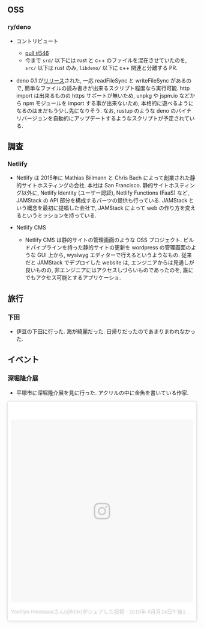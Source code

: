 ## OSS

### ry/deno

- コントリビュート
  - [pull #546](https://github.com/denoland/deno/pull/546)
  - 今まで `srd/` 以下には rust と c++ のファイルを混在させていたのを, `src/` 以下は rust のみ, `libdeno/` 以下に c++ 関連と分離する PR.

- deno 0.1 が[リリース](https://github.com/denoland/deno/releases/tag/v0.1.0)された, 一応 readFileSync と writeFileSync があるので, 簡単なファイルの読み書きが出来るスクリプト程度なら実行可能. http import は出来るものの https サポートが無いため, unpkg や jspm.io などから npm モジュールを import する事が出来ないため, 本格的に遊べるようになるのはまだもう少し先になりそう. なお, rustup のような deno のバイナリバージョンを自動的にアップデートするようなスクリプトが予定されている.

## 調査

### Netlify

- Netlify は 2015年に Mathias Biilmann と Chris Bach によって創業された静的サイトホスティングの会社. 本社は San Francisco. 静的サイトホスティング以外に, Netlify Identity (ユーザー認証), Netlify Functions (FaaS) など, JAMStack の API 部分を構成するパーツの提供も行っている. JAMStack という概念を最初に提唱した会社で, JAMStack によって web の作り方を変えるというミッションを持っている.

- Netlify CMS
  - Netlify CMS は静的サイトの管理画面のような OSS プロジェクト. ビルドパイプラインを持った静的サイトの更新を wordpress の管理画面のような GUI 上から, wysiwyg エディターで行えるというようなもの. 従来だと JAMStack でデプロイした website は, エンジニアからは見通しが良いものの, 非エンジニアにはアクセスしづらいものであったのを, 誰にでもアクセス可能とするアプリケーショ.

## 旅行

### 下田

- 伊豆の下田に行った. 海が綺麗だった. 日帰りだったのであまりまわれなかった.

## イベント

### 深堀隆介展

- 平塚市に深堀隆介展を見に行った. アクリルの中に金魚を書いている作家.

<blockquote class="instagram-media" data-instgrm-permalink="https://www.instagram.com/p/BmfPnQ_Hk8z/?utm_source=ig_embed" data-instgrm-version="9" style=" background:#FFF; border:0; border-radius:3px; box-shadow:0 0 1px 0 rgba(0,0,0,0.5),0 1px 10px 0 rgba(0,0,0,0.15); margin: 1px; max-width:540px; min-width:326px; padding:0; width:99.375%; width:-webkit-calc(100% - 2px); width:calc(100% - 2px);"><div style="padding:8px;"> <div style=" background:#F8F8F8; line-height:0; margin-top:40px; padding:50.0% 0; text-align:center; width:100%;"> <div style=" background:url(data:image/png;base64,iVBORw0KGgoAAAANSUhEUgAAACwAAAAsCAMAAAApWqozAAAABGdBTUEAALGPC/xhBQAAAAFzUkdCAK7OHOkAAAAMUExURczMzPf399fX1+bm5mzY9AMAAADiSURBVDjLvZXbEsMgCES5/P8/t9FuRVCRmU73JWlzosgSIIZURCjo/ad+EQJJB4Hv8BFt+IDpQoCx1wjOSBFhh2XssxEIYn3ulI/6MNReE07UIWJEv8UEOWDS88LY97kqyTliJKKtuYBbruAyVh5wOHiXmpi5we58Ek028czwyuQdLKPG1Bkb4NnM+VeAnfHqn1k4+GPT6uGQcvu2h2OVuIf/gWUFyy8OWEpdyZSa3aVCqpVoVvzZZ2VTnn2wU8qzVjDDetO90GSy9mVLqtgYSy231MxrY6I2gGqjrTY0L8fxCxfCBbhWrsYYAAAAAElFTkSuQmCC); display:block; height:44px; margin:0 auto -44px; position:relative; top:-22px; width:44px;"></div></div><p style=" color:#c9c8cd; font-family:Arial,sans-serif; font-size:14px; line-height:17px; margin-bottom:0; margin-top:8px; overflow:hidden; padding:8px 0 7px; text-align:center; text-overflow:ellipsis; white-space:nowrap;"><a href="https://www.instagram.com/p/BmfPnQ_Hk8z/?utm_source=ig_embed" style=" color:#c9c8cd; font-family:Arial,sans-serif; font-size:14px; font-style:normal; font-weight:normal; line-height:17px; text-decoration:none;" target="_blank">Yoshiya Hinosawaさん(@kt3k)がシェアした投稿</a> - <time style=" font-family:Arial,sans-serif; font-size:14px; line-height:17px;" datetime="2018-08-15T05:42:07+00:00">2018年 8月月14日午後10時42分PDT</time></p></div></blockquote> <script async defer src="//www.instagram.com/embed.js"></script>
